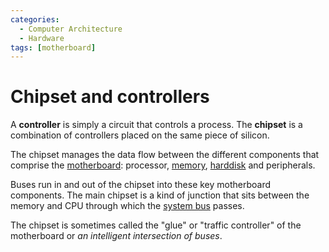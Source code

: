 ```yaml
---
categories:
  - Computer Architecture
  - Hardware
tags: [motherboard]
---
```


# Chipset and controllers

A **controller** is simply a circuit that controls a process. The **chipset** is a combination of controllers placed on the same piece of silicon.

The chipset manages the data flow between the different components that comprise the [motherboard](/Electronics_and_Hardware/Motherboard.md): processor, [memory](/Computer_Architecture/Memory/Memory.md), [harddisk](/Operating_Systems/Disks/What_are_disks.md) and peripherals.

Buses run in and out of the chipset into these key motherboard components. The main chipset is a kind of junction that sits between the memory and CPU through which the [system bus](/Computer_Architecture/Bus.md) passes.

The chipset is sometimes called the "glue" or "traffic controller" of the motherboard or _an intelligent intersection of buses_.
